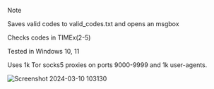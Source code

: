 > [!NOTE]
> Saves valid codes to valid_codes.txt and opens an msgbox
>
> Checks codes in TIMEx(2-5)
> 
> Tested in Windows 10, 11
> 
> Uses 1k Tor socks5 proxies on ports 9000-9999 and 1k user-agents.
> 

![Screenshot 2024-03-10 103130](https://github.com/Bt08s/Discord-Nitro-Generator/assets/68190921/f6a70b59-f9d6-425e-a30c-069da23dcde5)
